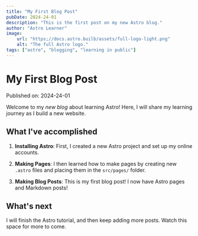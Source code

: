 ```yaml
---
title: "My First Blog Post"
pubDate: 2024-24-01
description: "This is the first post on my new Astro blog."
author: "Astro Learner"
image:
    url: "https;//docs.astro.builb/assets/full-logo-light.png"
    alt: "The full Astro logo."
tags: ["astro", "blogging", "learning in public"]
---
```


# My First Blog Post

Published on: 2024-24-01

Welcome to my _new blog_ about learning Astro! Here, I will share my learning journey as I build a new website.

## What I've accomplished

1. **Installing Astro**: First, I created a new Astro project and set up my online accounts.

2. **Making Pages**: I then learned how to make pages by creating new `.astro` files and placing them in the `src/pages/` folder.

3. **Making Blog Posts**: This is my first blog post! I now have Astro pages and Markdown posts!

## What's next

I will finish the Astro tutorial, and then keep adding more posts. Watch this space for more to come.